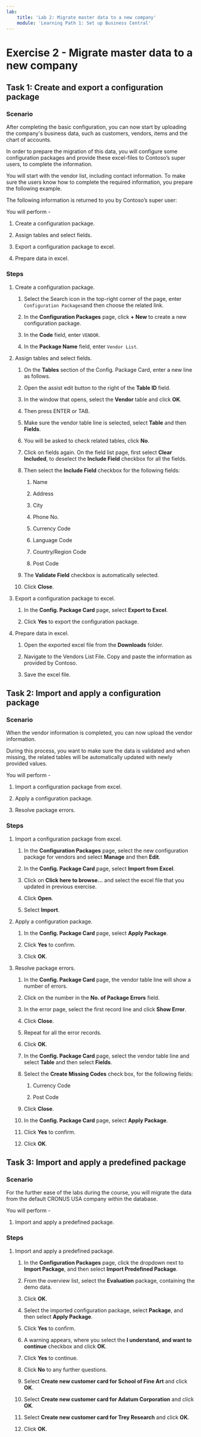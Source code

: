 ```yaml
---
lab:
    title: 'Lab 2: Migrate master data to a new company'
    module: 'Learning Path 1: Set up Business Central'
---
```


Exercise 2 - Migrate master data to a new company
=================================================

Task 1: Create and export a configuration package
-------------------------------------------------

### Scenario

After completing the basic configuration, you can now start by uploading the
company's business data, such as customers, vendors, items and the chart of
accounts.

In order to prepare the migration of this data, you will configure some
configuration packages and provide these excel-files to Contoso’s super users,
to complete the information.

You will start with the vendor list, including contact information. To make sure
the users know how to complete the required information, you prepare the
following example.

The following information is returned to you by Contoso’s super user:

You will perform -

1.  Create a configuration package.

2.  Assign tables and select fields.

3.  Export a configuration package to excel.

4.  Prepare data in excel.

### Steps

1.  Create a configuration package.

    1.  Select the Search icon in the top-right corner of the page,
        enter `Configuration Packages`and then choose the related link.

    2.  In the **Configuration Packages** page, click **+ New** to create a new
        configuration package.

    3.  In the **Code** field, enter `VENDOR`.

    4.  In the **Package Name** field, enter `Vendor List`.

2.  Assign tables and select fields.

    1.  On the **Tables** section of the Config. Package Card, enter a new line
        as follows.

    2.  Open the assist edit button to the right of the **Table ID** field.

    3.  In the window that opens, select the **Vendor** table and click **OK**.

    4.  Then press ENTER or TAB.

    5.  Make sure the vendor table line is selected, select **Table** and then
        **Fields**.

    6.  You will be asked to check related tables, click **No**.

    7.  Click on fields again. On the field list page, first select **Clear
        Included**, to deselect the **Include Field** checkbox for all the
        fields.

    8.  Then select the **Include Field** checkbox for the following fields:

        1.  Name

        2.  Address

        3.  City

        4.  Phone No.

        5.  Currency Code

        6.  Language Code

        7.  Country/Region Code

        8.  Post Code

    9.  The **Validate Field** checkbox is automatically selected.

    10. Click **Close**.

3.  Export a configuration package to excel.

    1.  In the **Config. Package Card** page, select **Export to Excel**.

    2.  Click **Yes** to export the configuration package.

4.  Prepare data in excel.

    1.  Open the exported excel file from the **Downloads** folder.

    2.  Navigate to the Vendors List File. Copy and paste the information as
        provided by Contoso.

    3.  Save the excel file.

Task 2: Import and apply a configuration package
------------------------------------------------

### Scenario

When the vendor information is completed, you can now upload the vendor
information.

During this process, you want to make sure the data is validated and when
missing, the related tables will be automatically updated with newly provided
values.

You will perform -

1.  Import a configuration package from excel.

2.  Apply a configuration package.

3.  Resolve package errors.

### Steps

1.  Import a configuration package from excel.

    1.  In the **Configuration Packages** page, select the new configuration
        package for vendors and select **Manage** and then **Edit**.

    2.  In the **Config. Package Card** page, select **Import from Excel**.

    3.  Click on **Click here to browse…** and select the excel file that you
        updated in previous exercise.

    4.  Click **Open**.

    5.  Select **Import**.

2.  Apply a configuration package.

    1.  In the **Config. Package Card** page, select **Apply Package**.

    2.  Click **Yes** to confirm.

    3.  Click **OK**.

3.  Resolve package errors.

    1.  In the **Config. Package Card** page, the vendor table line will show a
        number of errors.

    2.  Click on the number in the **No. of Package Errors** field.

    3.  In the error page, select the first record line and click **Show
        Error**.

    4.  Click **Close**.

    5.  Repeat for all the error records.

    6.  Click **OK**.

    7.  In the **Config. Package Card** page, select the vendor table line and
        select **Table** and then select **Fields**.

    8.  Select the **Create Missing Codes** check box, for the following fields:

        1.  Currency Code

        2.  Post Code

    9.  Click **Close**.

    10. In the **Config. Package Card** page, select **Apply Package**.

    11. Click **Yes** to confirm.

    12. Click **OK**.

Task 3: Import and apply a predefined package
---------------------------------------------

### Scenario

For the further ease of the labs during the course, you will migrate the data
from the default CRONUS USA company within the database.

You will perform -

1.  Import and apply a predefined package.

### Steps

1.  Import and apply a predefined package.

    1.  In the **Configuration Packages** page, click the dropdown next to
        **Import Package**, and then select **Import Predefined Package**.

    2.  From the overview list, select the **Evaluation** package, containing
        the demo data.

    3.  Click **OK**.

    4.  Select the imported configuration package, select **Package**, and then
        select **Apply Package**.

    5.  Click **Yes** to confirm.

    6.  A warning appears, where you select the **I understand, and want to
        continue** checkbox and click **OK**.

    7.  Click **Yes** to continue.  

    8.  Click **No** to any further questions.

    9.  Select **Create new customer card for School of Fine Art** and click
        **OK**.

    10.  Select **Create new customer card for Adatum Corporation** and click
        **OK**.

    11. Select **Create new customer card for Trey Research** and click **OK**.

    12. Click **OK**.
